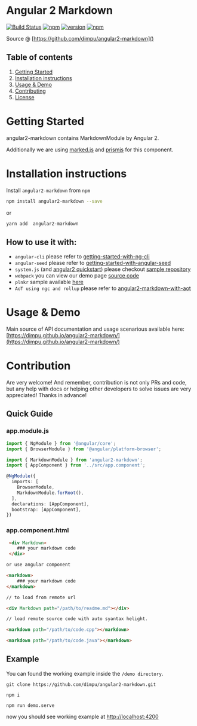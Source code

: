 # Angular 2 Markdown

[![Build Status][travis-badge]][travis-badge-url]
[![npm][circleci-badge-url]][circleci-url]
[![version][npm-badge-url]][npm-url]
[![npm][license-badge-url]][license-url]


 Source @ [https://github.com/dimpu/angular2-markdown]()



 ## Table of contents
 1. [Getting Started](#getting-started)
 2. [Installation instructions](#installation-instructions)
 3. [Usage & Demo](#usage--demo)
 4. [Contributing](#contribution)
 5. [License](#license)



 # Getting Started

angular2-markdown contains MarkdownModule by Angular 2.

Additionally we are using [marked.js](http://https://github.com/chjj/marked/) and [prismjs](http://prismjs.com/) for this component.


# Installation instructions

Install `angular2-markdown` from `npm`
```bash
npm install angular2-markdown --save
```

or
```bash
yarn add  angular2-markdown
```

## How to use it with:
 - `angular-cli` please refer to [getting-started-with-ng-cli](https://github.com/dimpu/angular2-markdown/tree/master/docs/getting-started/ng-cli.md)
 - `angular-seed` please refer to [getting-started-with-angular-seed](https://github.com/dimpu/angular2-markdown/tree/master/docs/getting-started/angular-seed.md)
 - `system.js` (and [angular2 quickstart](https://angular.io/docs/ts/latest/quickstart.html)) please checkout [sample repository](https://github.com/dimpu/angular2-quickstart)
 - `webpack` you can view our demo page [source code](https://github.com/dimpu/angular2-markdown/tree/master/demo)
 - `plnkr` sample available [here](bit.ly/2kT0z20)
 - `AoT using ngc and rollup` please refer to [angular2-markdown-with-aot](https://github.com/dimpu/angular2-markdown/tree/master/docs/getting-started/aot.md)


 # Usage & Demo

 Main source of API documentation and usage scenarious available here:
 [https://dimpu.github.io/angular2-markdown/](https://dimpu.github.io/angular2-markdown/)


 # Contribution

 Are very welcome! And remember, contribution is not only PRs and code, but any help with docs or helping other developers to solve issues are very appreciated! Thanks in advance!



## Quick Guide
### app.module.js
```typescript
import { NgModule } from '@angular/core';
import { BrowserModule } from '@angular/platform-browser';

import { MarkdownModule } from 'angular2-markdown';
import { AppComponent } from '../src/app.component';

@NgModule({
  imports: [
    BrowserModule,
    MarkdownModule.forRoot(),
  ],
  declarations: [AppComponent],
  bootstrap: [AppComponent],
})

```

### app.component.html
```html
 <div Markdown>
    ### your markdown code
 </div>

or use angular component

<markdown>
    ### your markdown code
</markdown>

// to load from remote url

<div Markdown path="/path/to/readme.md"></div>

// load remote source code with auto syantax helight.

<markdown path="/path/to/code.cpp"></markdown>

<markdown path="/path/to/code.java"></markdown>
```

## Example

You can found the working example inside the `/demo directory`.

```
git clone https://github.com/dimpu/angular2-markdown.git

npm i

npm run demo.serve
```
now you should see working example at [http://localhost:4200]()




[travis-badge]: https://travis-ci.org/dimpu/angular2-markdown.svg?branch=master
[travis-badge-url]: https://travis-ci.org/dimpu/angular2-markdown
[license-url]: https://opensource.org/licenses/MIT
[license-badge-url]: https://img.shields.io/npm/l/angular2-markdown.svg
[npm-url]: https://www.npmjs.com/package/angular2-markdown
[npm-badge-url]: https://img.shields.io/npm/v/angular2-markdown.svg?style=flat
[circleci-url]: https://circleci.com/gh/dimpu/angular2-markdown/master
[circleci-badge-url]: https://circleci.com/gh/dimpu/angular2-markdown/tree/master.svg?style=shield&
[demo-url]: https://github.com/dimpu/angular2-markdown
